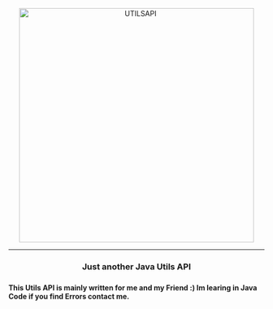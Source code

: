 <p align="center">
    <img width="462" src="https://user-images.githubusercontent.com/109388773/225471100-2d7ea899-4fff-4272-bf36-d9c566f71805.png" alt="UTILSAPI">
</p>
<hr>
<h3 align="center">Just another Java Utils API<h3>
    
<h4>This Utils API is mainly written for me and my Friend :) Im learing in Java Code if you find Errors contact me.</h4>

